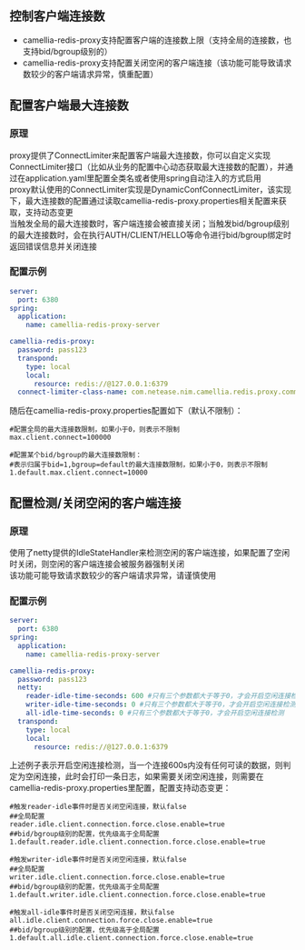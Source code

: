 
## 控制客户端连接数
* camellia-redis-proxy支持配置客户端的连接数上限（支持全局的连接数，也支持bid/bgroup级别的）
* camellia-redis-proxy支持配置关闭空闲的客户端连接（该功能可能导致请求数较少的客户端请求异常，慎重配置） 

## 配置客户端最大连接数
### 原理
proxy提供了ConnectLimiter来配置客户端最大连接数，你可以自定义实现ConnectLimiter接口（比如从业务的配置中心动态获取最大连接数的配置），并通过在application.yaml里配置全类名或者使用spring自动注入的方式启用  
proxy默认使用的ConnectLimiter实现是DynamicConfConnectLimiter，该实现下，最大连接数的配置通过读取camellia-redis-proxy.properties相关配置来获取，支持动态变更  
当触发全局的最大连接数时，客户端连接会被直接关闭；当触发bid/bgroup级别的最大连接数时，会在执行AUTH/CLIENT/HELLO等命令进行bid/bgroup绑定时返回错误信息并关闭连接    

### 配置示例
```yaml
server:
  port: 6380
spring:
  application:
    name: camellia-redis-proxy-server

camellia-redis-proxy:
  password: pass123
  transpond:
    type: local
    local:
      resource: redis://@127.0.0.1:6379
  connect-limiter-class-name: com.netease.nim.camellia.redis.proxy.command.async.connectlimit.DynamicConfConnectLimiter
```
随后在camellia-redis-proxy.properties配置如下（默认不限制）：
```
#配置全局的最大连接数限制，如果小于0，则表示不限制
max.client.connect=100000

#配置某个bid/bgroup的最大连接数限制：
#表示归属于bid=1,bgroup=default的最大连接数限制，如果小于0，则表示不限制
1.default.max.client.connect=10000
```

## 配置检测/关闭空闲的客户端连接
### 原理
使用了netty提供的IdleStateHandler来检测空闲的客户端连接，如果配置了空闲时关闭，则空闲的客户端连接会被服务器强制关闭  
该功能可能导致请求数较少的客户端请求异常，请谨慎使用  

### 配置示例
```yaml
server:
  port: 6380
spring:
  application:
    name: camellia-redis-proxy-server

camellia-redis-proxy:
  password: pass123
  netty:
    reader-idle-time-seconds: 600 #只有三个参数都大于等于0，才会开启空闲连接检测
    writer-idle-time-seconds: 0 #只有三个参数都大于等于0，才会开启空闲连接检测
    all-idle-time-seconds: 0 #只有三个参数都大于等于0，才会开启空闲连接检测
  transpond:
    type: local
    local:
      resource: redis://@127.0.0.1:6379
```
上述例子表示开启空闲连接检测，当一个连接600s内没有任何可读的数据，则判定为空闲连接，此时会打印一条日志，如果需要关闭空闲连接，则需要在camellia-redis-proxy.properties里配置，配置支持动态变更：  
```
#触发reader-idle事件时是否关闭空闲连接，默认false
##全局配置
reader.idle.client.connection.force.close.enable=true
##bid/bgroup级别的配置，优先级高于全局配置
1.default.reader.idle.client.connection.force.close.enable=true

#触发writer-idle事件时是否关闭空闲连接，默认false
##全局配置
writer.idle.client.connection.force.close.enable=true
##bid/bgroup级别的配置，优先级高于全局配置
1.default.writer.idle.client.connection.force.close.enable=true

#触发all-idle事件时是否关闭空闲连接，默认false
all.idle.client.connection.force.close.enable=true
##bid/bgroup级别的配置，优先级高于全局配置
1.default.all.idle.client.connection.force.close.enable=true
```